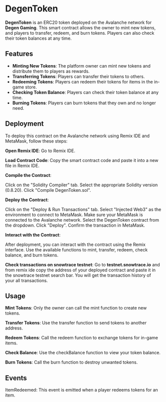 # DegenToken

**DegenToken** is an ERC20 token deployed on the Avalanche network for **Degen Gaming**. This smart contract allows the owner to mint new tokens, and players to transfer, redeem, and burn tokens. Players can also check their token balances at any time.

## Features

- **Minting New Tokens**: The platform owner can mint new tokens and distribute them to players as rewards.
- **Transferring Tokens**: Players can transfer their tokens to others.
- **Redeeming Tokens**: Players can redeem their tokens for items in the in-game store.
- **Checking Token Balance**: Players can check their token balance at any time.
- **Burning Tokens**: Players can burn tokens that they own and no longer need.

## Deployment
To deploy this contract on the Avalanche network using Remix IDE and MetaMask, follow these steps:

**Open Remix IDE**: Go to Remix IDE.

**Load Contract Code**: Copy the smart contract code and paste it into a new file in Remix IDE.

**Compile the Contract**:

Click on the "Solidity Compiler" tab.
Select the appropriate Solidity version (0.8.20).
Click "Compile DegenToken.sol".

**Deploy the Contract**:

Click on the "Deploy & Run Transactions" tab.
Select "Injected Web3" as the environment to connect to MetaMask.
Make sure your MetaMask is connected to the Avalanche network.
Select the DegenToken contract from the dropdown.
Click "Deploy".
Confirm the transaction in MetaMask.

**Interact with the Contract**:

After deployment, you can interact with the contract using the Remix interface.
Use the available functions to mint, transfer, redeem, check balance, and burn tokens.

**Check transactions on snowtrace testnet**:
Go to **testnet.snowtrace.io** and from remix ide copy the address of your deployed contract and paste it in the snowtrace testnet search bar. You will get the transaction history of your all transactions.

## Usage
**Mint Tokens**: Only the owner can call the mint function to create new tokens.

**Transfer Tokens**: Use the transfer function to send tokens to another address.

**Redeem Tokens**: Call the redeem function to exchange tokens for in-game items.

**Check Balance**: Use the checkBalance function to view your token balance.

**Burn Tokens**: Call the burn function to destroy unwanted tokens.

## Events
ItemRedeemed: This event is emitted when a player redeems tokens for an item.
